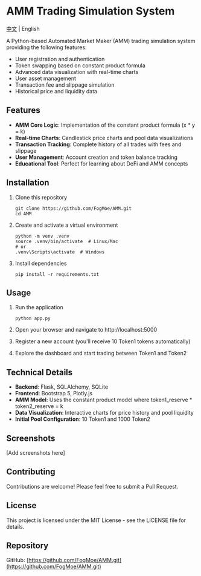 # AMM Trading Simulation System

[中文](README_CN.md) | English

A Python-based Automated Market Maker (AMM) trading simulation system providing the following features:

- User registration and authentication
- Token swapping based on constant product formula
- Advanced data visualization with real-time charts
- User asset management
- Transaction fee and slippage simulation
- Historical price and liquidity data

## Features

- **AMM Core Logic**: Implementation of the constant product formula (x * y = k)
- **Real-time Charts**: Candlestick price charts and pool data visualizations 
- **Transaction Tracking**: Complete history of all trades with fees and slippage
- **User Management**: Account creation and token balance tracking
- **Educational Tool**: Perfect for learning about DeFi and AMM concepts

## Installation

1. Clone this repository
   ```
   git clone https://github.com/FogMoe/AMM.git
   cd AMM
   ```

2. Create and activate a virtual environment
   ```
   python -m venv .venv
   source .venv/bin/activate  # Linux/Mac
   # or
   .venv\Scripts\activate  # Windows
   ```

3. Install dependencies
   ```
   pip install -r requirements.txt
   ```

## Usage

1. Run the application
   ```
   python app.py
   ```

2. Open your browser and navigate to http://localhost:5000

3. Register a new account (you'll receive 10 Token1 tokens automatically)

4. Explore the dashboard and start trading between Token1 and Token2

## Technical Details

- **Backend**: Flask, SQLAlchemy, SQLite
- **Frontend**: Bootstrap 5, Plotly.js
- **AMM Model**: Uses the constant product model where token1_reserve * token2_reserve = k
- **Data Visualization**: Interactive charts for price history and pool liquidity
- **Initial Pool Configuration**: 10 Token1 and 1000 Token2

## Screenshots

[Add screenshots here]

## Contributing

Contributions are welcome! Please feel free to submit a Pull Request.

## License

This project is licensed under the MIT License - see the LICENSE file for details.

## Repository

GitHub: [https://github.com/FogMoe/AMM.git](https://github.com/FogMoe/AMM.git) 